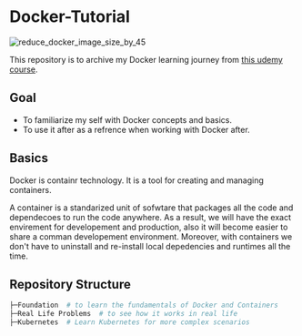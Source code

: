 ﻿# Docker-Tutorial
 
![reduce_docker_image_size_by_45](https://user-images.githubusercontent.com/73353537/196525351-4d791e8e-e922-4e5f-a16b-27c6fd1c1247.jpg)


This repository is to archive my Docker learning journey from [this udemy course](https://www.udemy.com/course/docker-kubernetes-the-practical-guide).

## Goal

- To familiarize my self with Docker concepts and basics.
- To use it after as a refrence when working with Docker after.

## Basics

Docker is containr technology. It is a tool for creating and managing containers.

A container is a standarized unit of sofwtare that packages all the code and dependecoes to run the code anywhere. As a result, we will have the exact envirement for developement and production, also it will become easier to share a comman developement environment. Moreover, with containers we don't have to uninstall and re-install local depedencies and runtimes all the time.

## Repository Structure

```python
├─Foundation  # to learn the fundamentals of Docker and Containers
├─Real Life Problems  # to see how it works in real life
├─Kubernetes  # Learn Kubernetes for more complex scenarios
```
